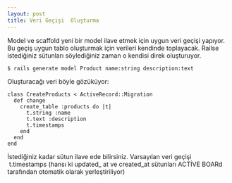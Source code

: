 ```yaml
---
layout: post
title: Veri Geçişi  Oluşturma
---
```


Model ve scaffold yeni bir model ilave etmek için uygun veri geçişi yapıyor. Bu geçiş uygun tablo oluşturmak için verileri kendinde toplayacak. Railse istediğiniz sütunları söylediğiniz zaman o kendisi direk oluşturuyor. 

    $ rails generate model Product name:string description:text

Oluşturacağı veri böyle gözüküyor:

    class CreateProducts < ActiveRecord::Migration
      def change
        create_table :products do |t|
          t.string :name
          t.text :description
          t.timestamps
        end
      end
    end

İstediğiniz kadar sütun ilave ede bilirsiniz. Varsayılan veri geçişi  t.timestamps (hansı ki updated_ at ve created_at sütunları ACTİVE BOARd tarafından otomatik olarak yerleştiriliyor)
  
